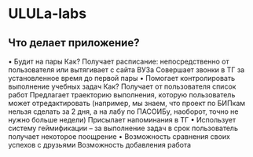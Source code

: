 # ULULa-labs

## Что делает приложение?
•	Будит на пары
Как?
Получает расписание: непосредственно от пользователя или вытягивает с сайта ВУЗа
Совершает звонки в ТГ за установленное время до первой пары
•	Помогает контролировать выполнение учебных задач
Как?
Получает от пользователя список работ
Предлагает траекторию выполнения, которую пользователь может отредактировать (например, мы знаем, что проект по БИПкам нельзя сделать за 2 дня, а на лабу по ПАСОИБу, наоборот, точно не нужно больше недели)
Присылает напоминания в ТГ
•	Использует систему геймификации – за выполнение задач в срок пользователь получает некоторое поощрение
•	Возможность сравнения своих успехов с друзьями
Возможность добавления работа
